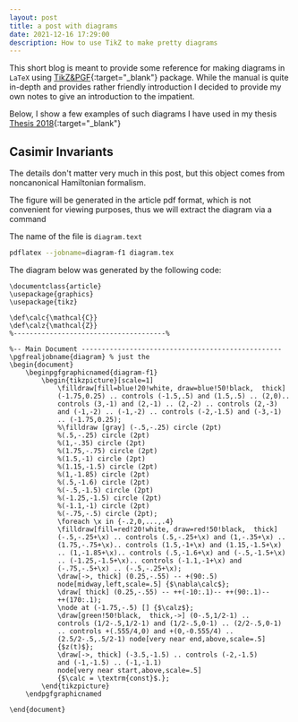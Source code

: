 ```yaml
---
layout: post
title: a post with diagrams
date: 2021-12-16 17:29:00
description: How to use TikZ to make pretty diagrams
---
```


This short blog is meant to provide some reference for making diagrams in `LaTeX` using [TikZ&PGF](https://www.bu.edu/math/files/2013/08/tikzpgfmanual.pdf){:target="\_blank"} package. While the manual is quite in-depth and provides rather friendly introduction I decided to provide my own notes to give an introduction to the impatient. 

Below, I show a few examples of such diagrams I have used in my thesis [Thesis 2018](https://repositories.lib.utexas.edu/handle/2152/68628){:target="\_blank"}

## Casimir Invariants

The details don't matter very much in this post, but this object comes from noncanonical Hamiltonian formalism. 

The figure will be generated in the article pdf format, which is not convenient for viewing purposes, thus we will extract the diagram via a command

The name of the file is `diagram.text` 
```bash
pdflatex --jobname=diagram-f1 diagram.tex
```

The diagram below was generated by the following code:

```
\documentclass{article}
\usepackage{graphics}
\usepackage{tikz}

\def\calc{\mathcal{C}}
\def\calz{\mathcal{Z}}
%--------------------------------------% 

%-- Main Document --------------------------------------------------
\pgfrealjobname{diagram} % just the 
\begin{document}
	\beginpgfgraphicnamed{diagram-f1}
		\begin{tikzpicture}[scale=1]
			\filldraw[fill=blue!20!white, draw=blue!50!black,  thick] 
			(-1.75,0.25) .. controls (-1.5,.5) and (1.5,.5) .. (2,0).. 
			controls (3,-1) and (2,-1) .. (2,-2) .. controls (2,-3) 
			and (-1,-2) .. (-1,-2) .. controls (-2,-1.5) and (-3,-1) 
			.. (-1.75,0.25);
			%\filldraw [gray] (-.5,-.25) circle (2pt)
			%(.5,-.25) circle (2pt)
			%(1,-.35) circle (2pt)
			%(1.75,-.75) circle (2pt)
			%(1.5,-1) circle (2pt)
			%(1.15,-1.5) circle (2pt)
			%(1,-1.85) circle (2pt)
			%(.5,-1.6) circle (2pt)
			%(-.5,-1.5) circle (2pt)
			%(-1.25,-1.5) circle (2pt)
			%(-1.1,-1) circle (2pt)
			%(-.75,-.5) circle (2pt);
			\foreach \x in {-.2,0,...,.4}	
			\filldraw[fill=red!20!white, draw=red!50!black,  thick] 
			(-.5,-.25+\x) .. controls (.5,-.25+\x) and (1,-.35+\x) .. 
			(1.75,-.75+\x).. controls (1.5,-1+\x) and (1.15,-1.5+\x) 
			.. (1,-1.85+\x).. controls (.5,-1.6+\x) and (-.5,-1.5+\x) 
			.. (-1.25,-1.5+\x).. controls (-1.1,-1+\x) and 
			(-.75,-.5+\x) .. (-.5,-.25+\x);
			\draw[->, thick] (0.25,-.55) -- +(90:.5) 
			node[midway,left,scale=.5] {$\nabla\calc$};
			\draw[ thick] (0.25,-.55) -- ++(-10:.1)-- ++(90:.1)-- 
			++(170:.1);
			\node at (-1.75,-.5) [] {$\calz$};
			\draw[green!50!black,  thick,->] (0-.5,1/2-1) ..
			controls (1/2-.5,1/2-1) and (1/2-.5,0-1) .. (2/2-.5,0-1) 
			.. controls +(.555/4,0) and +(0,-0.555/4) .. 
			(2.5/2-.5,.5/2-1) node[very near end,above,scale=.5] 
			{$z(t)$};
			\draw[->, thick] (-3.5,-1.5) .. controls (-2,-1.5)
			and (-1,-1.5) .. (-1,-1.1) 
			node[very near start,above,scale=.5]
			{$\calc = \textrm{const}$.};
		\end{tikzpicture}
	\endpgfgraphicnamed
      			
\end{document}
```


